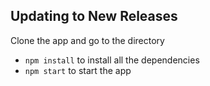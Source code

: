 ## Updating to New Releases

Clone the app and go to the directory

-   `npm install` to install all the dependencies
-   `npm start` to start the app
